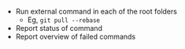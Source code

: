 * Run external command in each of the root folders
  * Eg, `git pull --rebase`
* Report status of command
* Report overview of failed commands
